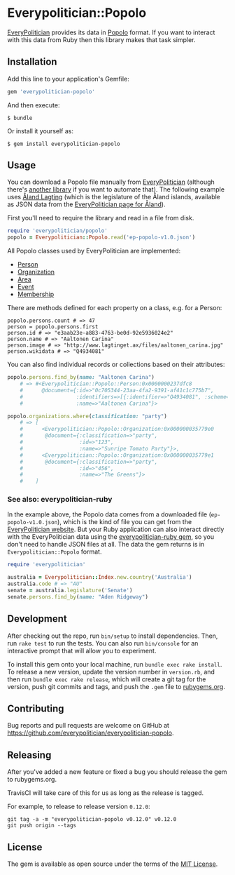 # Everypolitician::Popolo

[EveryPolitician](http://everypolitician.org) provides its data in [Popolo](http://www.popoloproject.com/) format. If you want to interact with this data from Ruby then this library makes that task simpler.

## Installation

Add this line to your application's Gemfile:

```ruby
gem 'everypolitician-popolo'
```

And then execute:

    $ bundle

Or install it yourself as:

    $ gem install everypolitician-popolo

## Usage

You can download a Popolo file manually from [EveryPolitician](http://everypolitician.org/)
(although there's [another library](#see-also-everypolitician-ruby)
if you want to automate that). The following example uses [Åland Lagting](https://github.com/everypolitician/everypolitician-data/raw/master/data/Aland/Lagting/ep-popolo-v1.0.json) (which is the legislature of the Åland islands,
available as JSON data from the
[EveryPolitician page for Åland](http://everypolitician.org/aland/)).

First you'll need to require the library and read in a file from disk.

```ruby
require 'everypolitician/popolo'
popolo = Everypolitician::Popolo.read('ep-popolo-v1.0.json')
```

All Popolo classes used by EveryPolitician are implemented:

* [Person](http://www.popoloproject.com/specs/person.html)
* [Organization](http://www.popoloproject.com/specs/organization.html)
* [Area](http://www.popoloproject.com/specs/area.html)
* [Event](http://www.popoloproject.com/specs/event.html)
* [Membership](http://www.popoloproject.com/specs/membership.html)

There are methods defined for each property on a class, e.g. for a Person:

```
popolo.persons.count # => 47
person = popolo.persons.first
person.id # => "e3aab23e-a883-4763-be0d-92e5936024e2"
person.name # => "Aaltonen Carina"
person.image # => "http://www.lagtinget.ax/files/aaltonen_carina.jpg"
person.wikidata # => "Q4934081"
```

You can also find individual records or collections based on their attributes:

```ruby
popolo.persons.find_by(name: "Aaltonen Carina")
    # => #<Everypolitician::Popolo::Person:0x0000000237dfc8
    #      @document={:id=>"0c705344-23aa-4fa2-9391-af41c1c775b7",
    #                 :identifiers=>[{:identifier=>"Q4934081", :scheme=>"wikidata"}],
    #                 :name=>"Aaltonen Carina"}>

popolo.organizations.where(classification: "party")
    # => [
    #      <Everypolitician::Popolo::Organization:0x000000035779e0
    #       @document={:classification=>"party",
    #                  :id=>"123",
    #                  :name=>"Sunripe Tomato Party"}>,
    #      <Everypolitician::Popolo::Organization:0x000000035779e1
    #       @document={:classification=>"party",
    #                  :id=>"456",
    #                  :name=>"The Greens"}>
    #    ]
```

### See also: everypolitician-ruby

In the example above, the Popolo data comes from a downloaded file
(`ep-popolo-v1.0.json`), which is the kind of file you can get from the 
[EveryPolitician website](http://everypolitician.org).
But your Ruby application can also interact directly with the EveryPolitician
data using the
[everypolitician-ruby gem](http://github.com/everypolitician/everypolitician-ruby),
so you don't need to handle JSON files at all. The data the gem returns is in
`Everypolitician::Popolo` format.

```ruby
require 'everypolitician'

australia = Everypolitician::Index.new.country('Australia')
australia.code # => "AU"
senate = australia.legislature('Senate')
senate.persons.find_by(name: "Aden Ridgeway")
```


## Development

After checking out the repo, run `bin/setup` to install dependencies. Then, run `rake test` to run the tests. You can also run `bin/console` for an interactive prompt that will allow you to experiment.

To install this gem onto your local machine, run `bundle exec rake install`. To release a new version, update the version number in `version.rb`, and then run `bundle exec rake release`, which will create a git tag for the version, push git commits and tags, and push the `.gem` file to [rubygems.org](https://rubygems.org).

## Contributing

Bug reports and pull requests are welcome on GitHub at https://github.com/everypolitician/everypolitician-popolo.

## Releasing

After you've added a new feature or fixed a bug you should release the gem to rubygems.org.

TravisCI will take care of this for us as long as the release is tagged.

For example, to release to release version `0.12.0`:

    git tag -a -m "everypolitician-popolo v0.12.0" v0.12.0
    git push origin --tags

## License

The gem is available as open source under the terms of the [MIT License](http://opensource.org/licenses/MIT).
